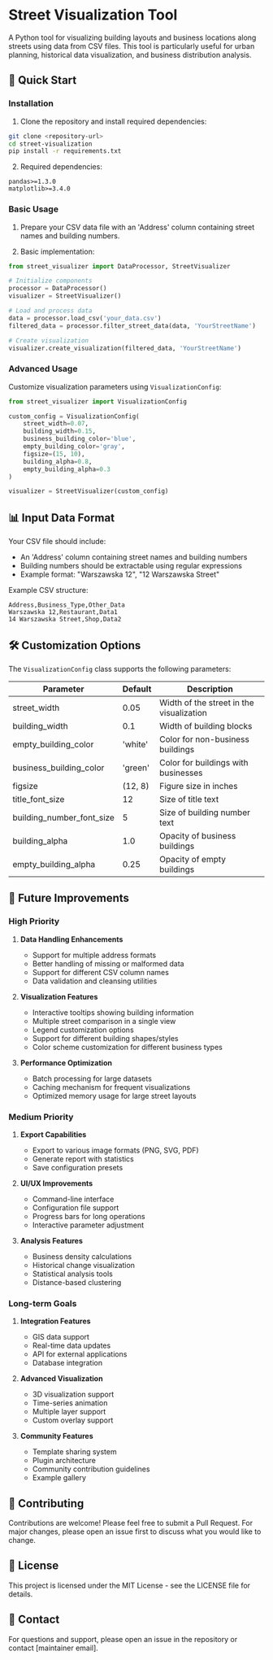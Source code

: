 # Street Visualization Tool

A Python tool for visualizing building layouts and business locations along streets using data from CSV files. This tool is particularly useful for urban planning, historical data visualization, and business distribution analysis.

## 🚀 Quick Start

### Installation

1. Clone the repository and install required dependencies:
```bash
git clone <repository-url>
cd street-visualization
pip install -r requirements.txt
```

2. Required dependencies:
```
pandas>=1.3.0
matplotlib>=3.4.0
```

### Basic Usage

1. Prepare your CSV data file with an 'Address' column containing street names and building numbers.

2. Basic implementation:
```python
from street_visualizer import DataProcessor, StreetVisualizer

# Initialize components
processor = DataProcessor()
visualizer = StreetVisualizer()

# Load and process data
data = processor.load_csv('your_data.csv')
filtered_data = processor.filter_street_data(data, 'YourStreetName')

# Create visualization
visualizer.create_visualization(filtered_data, 'YourStreetName')
```

### Advanced Usage

Customize visualization parameters using `VisualizationConfig`:

```python
from street_visualizer import VisualizationConfig

custom_config = VisualizationConfig(
    street_width=0.07,
    building_width=0.15,
    business_building_color='blue',
    empty_building_color='gray',
    figsize=(15, 10),
    building_alpha=0.8,
    empty_building_alpha=0.3
)

visualizer = StreetVisualizer(custom_config)
```

## 📊 Input Data Format

Your CSV file should include:
- An 'Address' column containing street names and building numbers
- Building numbers should be extractable using regular expressions
- Example format: "Warszawska 12", "12 Warszawska Street"

Example CSV structure:
```csv
Address,Business_Type,Other_Data
Warszawska 12,Restaurant,Data1
14 Warszawska Street,Shop,Data2
```

## 🛠️ Customization Options

The `VisualizationConfig` class supports the following parameters:

| Parameter | Default | Description |
|-----------|---------|-------------|
| street_width | 0.05 | Width of the street in the visualization |
| building_width | 0.1 | Width of building blocks |
| empty_building_color | 'white' | Color for non-business buildings |
| business_building_color | 'green' | Color for buildings with businesses |
| figsize | (12, 8) | Figure size in inches |
| title_font_size | 12 | Size of title text |
| building_number_font_size | 5 | Size of building number text |
| building_alpha | 1.0 | Opacity of business buildings |
| empty_building_alpha | 0.25 | Opacity of empty buildings |

## 🔄 Future Improvements

### High Priority
1. **Data Handling Enhancements**
   - Support for multiple address formats
   - Better handling of missing or malformed data
   - Support for different CSV column names
   - Data validation and cleansing utilities

2. **Visualization Features**
   - Interactive tooltips showing building information
   - Multiple street comparison in a single view
   - Legend customization options
   - Support for different building shapes/styles
   - Color scheme customization for different business types

3. **Performance Optimization**
   - Batch processing for large datasets
   - Caching mechanism for frequent visualizations
   - Optimized memory usage for large street layouts

### Medium Priority
1. **Export Capabilities**
   - Export to various image formats (PNG, SVG, PDF)
   - Generate report with statistics
   - Save configuration presets

2. **UI/UX Improvements**
   - Command-line interface
   - Configuration file support
   - Progress bars for long operations
   - Interactive parameter adjustment

3. **Analysis Features**
   - Business density calculations
   - Historical change visualization
   - Statistical analysis tools
   - Distance-based clustering

### Long-term Goals
1. **Integration Features**
   - GIS data support
   - Real-time data updates
   - API for external applications
   - Database integration

2. **Advanced Visualization**
   - 3D visualization support
   - Time-series animation
   - Multiple layer support
   - Custom overlay support

3. **Community Features**
   - Template sharing system
   - Plugin architecture
   - Community contribution guidelines
   - Example gallery

## 🤝 Contributing

Contributions are welcome! Please feel free to submit a Pull Request. For major changes, please open an issue first to discuss what you would like to change.

## 📝 License

This project is licensed under the MIT License - see the LICENSE file for details.

## 📧 Contact

For questions and support, please open an issue in the repository or contact [maintainer email].